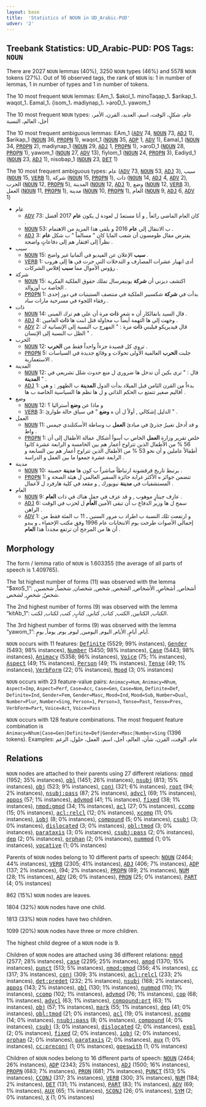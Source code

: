 ```yaml
---
layout: base
title:  'Statistics of NOUN in UD_Arabic-PUD'
udver: '2'
---
```


## Treebank Statistics: UD_Arabic-PUD: POS Tags: `NOUN`

There are 2027 `NOUN` lemmas (40%), 3250 `NOUN` types (46%) and 5578 `NOUN` tokens (27%).
Out of 16 observed tags, the rank of `NOUN` is: 1 in number of lemmas, 1 in number of types and 1 in number of tokens.

The 10 most frequent `NOUN` lemmas: EAm_1، $akol_1، minoTaqap_1، $arikap_1، waqot_1، Eamal_1، {isom_1، madiynap_1، >aroD_1، yawom_1

The 10 most frequent `NOUN` types:  عام، شكلٍ، الوقت، اسم، العديد، القرن، الأمر، أجل، العالم، النسبة

The 10 most frequent ambiguous lemmas: EAm_1 (<tt><a href="ar_pud-pos-ADV.html">ADV</a></tt> 74, <tt><a href="ar_pud-pos-NOUN.html">NOUN</a></tt> 73, <tt><a href="ar_pud-pos-ADJ.html">ADJ</a></tt> 1), $arikap_1 (<tt><a href="ar_pud-pos-NOUN.html">NOUN</a></tt> 36, <tt><a href="ar_pud-pos-PROPN.html">PROPN</a></tt> 1), waqot_1 (<tt><a href="ar_pud-pos-NOUN.html">NOUN</a></tt> 35, <tt><a href="ar_pud-pos-ADP.html">ADP</a></tt> 1, <tt><a href="ar_pud-pos-ADV.html">ADV</a></tt> 1), Eamal_1 (<tt><a href="ar_pud-pos-NOUN.html">NOUN</a></tt> 34, <tt><a href="ar_pud-pos-PROPN.html">PROPN</a></tt> 2), madiynap_1 (<tt><a href="ar_pud-pos-NOUN.html">NOUN</a></tt> 29, <tt><a href="ar_pud-pos-ADJ.html">ADJ</a></tt> 1, <tt><a href="ar_pud-pos-PROPN.html">PROPN</a></tt> 1), >aroD_1 (<tt><a href="ar_pud-pos-NOUN.html">NOUN</a></tt> 28, <tt><a href="ar_pud-pos-PROPN.html">PROPN</a></tt> 1), yawom_1 (<tt><a href="ar_pud-pos-NOUN.html">NOUN</a></tt> 27, <tt><a href="ar_pud-pos-ADV.html">ADV</a></tt> 13), fiylom_1 (<tt><a href="ar_pud-pos-NOUN.html">NOUN</a></tt> 24, <tt><a href="ar_pud-pos-PROPN.html">PROPN</a></tt> 3), Eadiyd_1 (<tt><a href="ar_pud-pos-NOUN.html">NOUN</a></tt> 23, <tt><a href="ar_pud-pos-ADJ.html">ADJ</a></tt> 1), nisobap_1 (<tt><a href="ar_pud-pos-NOUN.html">NOUN</a></tt> 23, <tt><a href="ar_pud-pos-DET.html">DET</a></tt> 1)

The 10 most frequent ambiguous types:  عام (<tt><a href="ar_pud-pos-ADV.html">ADV</a></tt> 73, <tt><a href="ar_pud-pos-NOUN.html">NOUN</a></tt> 53, <tt><a href="ar_pud-pos-ADJ.html">ADJ</a></tt> 3), سبب (<tt><a href="ar_pud-pos-NOUN.html">NOUN</a></tt> 15, <tt><a href="ar_pud-pos-VERB.html">VERB</a></tt> 1), شركة (<tt><a href="ar_pud-pos-NOUN.html">NOUN</a></tt> 15, <tt><a href="ar_pud-pos-PROPN.html">PROPN</a></tt> 1), ذات (<tt><a href="ar_pud-pos-NOUN.html">NOUN</a></tt> 14, <tt><a href="ar_pud-pos-ADJ.html">ADJ</a></tt> 4, <tt><a href="ar_pud-pos-ADV.html">ADV</a></tt> 2), الحرب (<tt><a href="ar_pud-pos-NOUN.html">NOUN</a></tt> 12, <tt><a href="ar_pud-pos-PROPN.html">PROPN</a></tt> 5), المدينة (<tt><a href="ar_pud-pos-NOUN.html">NOUN</a></tt> 12, <tt><a href="ar_pud-pos-ADJ.html">ADJ</a></tt> 1), وضع (<tt><a href="ar_pud-pos-NOUN.html">NOUN</a></tt> 12, <tt><a href="ar_pud-pos-VERB.html">VERB</a></tt> 3), العمل (<tt><a href="ar_pud-pos-NOUN.html">NOUN</a></tt> 11, <tt><a href="ar_pud-pos-PROPN.html">PROPN</a></tt> 1), مدينة (<tt><a href="ar_pud-pos-NOUN.html">NOUN</a></tt> 10, <tt><a href="ar_pud-pos-PROPN.html">PROPN</a></tt> 1), العام (<tt><a href="ar_pud-pos-NOUN.html">NOUN</a></tt> 9, <tt><a href="ar_pud-pos-ADJ.html">ADJ</a></tt> 6, <tt><a href="ar_pud-pos-ADV.html">ADV</a></tt> 1)


* عام
  * <tt><a href="ar_pud-pos-ADV.html">ADV</a></tt> 73: كان العام الماضي رائعاً , و أنا مستعدٌ ل لعودة ل يكون <b>عام</b> 2017 أفضل .
  * <tt><a href="ar_pud-pos-NOUN.html">NOUN</a></tt> 53: ب الانتقال إلى <b>عام</b> 2016 و يلقى هذا المزيد من الاهتمام .
  * <tt><a href="ar_pud-pos-ADJ.html">ADJ</a></tt> 3: يفترض مقال طومسون أن شعب المايا كان " مسالماً " ب شكل <b>عام</b> نظراً إلى افتقار هم إلى دفاعاتٍ واضحة .
* سبب
  * <tt><a href="ar_pud-pos-NOUN.html">NOUN</a></tt> 15: <b>سبب</b> الإعلان عن الفيديو في ألمانيا غير واضح .
  * <tt><a href="ar_pud-pos-VERB.html">VERB</a></tt> 1: أدى انهيار عشرات المصارف و التدخلات التي جرت في ها إلى هروب رؤوس الأموال مما <b>سبب</b> إفلاس الشركات .
* شركة
  * <tt><a href="ar_pud-pos-NOUN.html">NOUN</a></tt> 15: اكتشف ديزني أن <b>شركة</b> يونيفرسال تملك حقوق الملكية الفكرية الخاصة ب أوزوالد .
  * <tt><a href="ar_pud-pos-PROPN.html">PROPN</a></tt> 1: بدأت في <b>شركة</b> شكسبير الملكية في منتصف الستينيات في دور إحدى رفقاء اللجوء في مسرحية مارات ساد .
* ذات
  * <tt><a href="ar_pud-pos-NOUN.html">NOUN</a></tt> 14: قال السيد بانفالكار أن ه شعر <b>ذات</b> مرة أن علي هم ترك المبنى .
  * <tt><a href="ar_pud-pos-ADJ.html">ADJ</a></tt> 4: وجهت إلي ها التهمة أيضاً ب محاولة قتل ابنت ها <b>ذات</b> العامين .
  * <tt><a href="ar_pud-pos-ADV.html">ADV</a></tt> 2: قال فيديريكو فيليني <b>ذات</b> مرة : " المهرج ب النسبة إلى الإنسانية ك الظل ب النسبة إلى الإنسان " .
* الحرب
  * <tt><a href="ar_pud-pos-NOUN.html">NOUN</a></tt> 12: تروي كل قصيدة جزءاً واحداً فقط من <b>الحرب</b> .
  * <tt><a href="ar_pud-pos-PROPN.html">PROPN</a></tt> 5: جلبت <b>الحرب</b> العالمية الأولى تحولات و وقائع جديدة في السياسات الاستعمارية .
* المدينة
  * <tt><a href="ar_pud-pos-NOUN.html">NOUN</a></tt> 12: قال : " ترى بكين أن تدخل ها ضروري ل منع حدوث شلل تشريعي في <b>المدينة</b> " .
  * <tt><a href="ar_pud-pos-ADJ.html">ADJ</a></tt> 1: بدءاً من القرن الثامن قبل الميلاد بدأت الدول <b>المدينة</b> ب الظهور : و هي أقاليم صغير تتمتع ب الحكم الذاتي و ل ها نظم ها السياسية الخاصة ب ها .
* وضع
  * <tt><a href="ar_pud-pos-NOUN.html">NOUN</a></tt> 12: و ماذا عن <b>وضع</b> أستراليا ؟
  * <tt><a href="ar_pud-pos-VERB.html">VERB</a></tt> 3: الدليل إشكالي , أولاً ل أن ه <b>وضع</b> " في سياق حالة طوارئ " .
* العمل
  * <tt><a href="ar_pud-pos-NOUN.html">NOUN</a></tt> 11: و قد أدخل تغييرٌ جذريٌ في مبادئ <b>العمل</b> ب وساطة الأسكتلندي جيمس واط .
  * <tt><a href="ar_pud-pos-PROPN.html">PROPN</a></tt> 1: خلص تقرير وزارة <b>العمل</b> الخاص ب أسوأ أشكال عمالة الأطفال إلى أن 56 % من الأطفال الذين تتراوح أعمار هم بين الخامسة و الرابعة عشرة كانوا أطفالاً عاملين و أن نحو 53 % من الأطفال الذين تتراوح أعمار هم بين السابعة و الرابعة عشرة جمعوا ما بين العمل و الدراسة .
* مدينة
  * <tt><a href="ar_pud-pos-NOUN.html">NOUN</a></tt> 10: يرتبط تاريخ قرقشونة ارتباطاً مباشراً ب كون ها <b>مدينة</b> حصينة .
  * <tt><a href="ar_pud-pos-PROPN.html">PROPN</a></tt> 1: تتضمن جوائز ه الأكثر غرابة جائزة السفير العالمي ل هيئة الصحة و المستشفيات في <b>مدينة</b> نيويورك , و مقعد في كلية هارفرد ل لأعمال .
* العام
  * <tt><a href="ar_pud-pos-NOUN.html">NOUN</a></tt> 9: عازف جيتارٍ موهوب , و قد عزف في حفلٍ هناك في ذات <b>العام</b> .
  * <tt><a href="ar_pud-pos-ADJ.html">ADJ</a></tt> 6: سمح ل ها وزير الدفاع ب أن تبقى الأمين <b>العام</b> ل لحزب في الوقت الراهن .
  * <tt><a href="ar_pud-pos-ADV.html">ADV</a></tt> 1: و ارتفعت تلك النسبة ب اطراد ب مرور السنين ـ 11 ب المئة فقط من إجمالي الأصوات طرحت يوم الانتخابات عام 1996 وفق مكتب الإحصاء ـ و يبدو أن ها من المرجح أن ترتفع مجدداً هذا <b>العام</b> .

## Morphology

The form / lemma ratio of `NOUN` is 1.603355 (the average of all parts of speech is 1.409765).

The 1st highest number of forms (11) was observed with the lemma “$axoS_1”: أشخاص, أشخاصٍ, الأشخاص, الشخص, شخص, شخصان, شخصاً, شخصين, شخصٌ, شخصٍ, لشخص.

The 2nd highest number of forms (9) was observed with the lemma “kitAb_1”: الكتاب, الكتابين, الكتب, كتاب, كتابي, كتابٍ, كتب, لكتاب, لكتب.

The 3rd highest number of forms (9) was observed with the lemma “yawom_1”: أيام, أيامٍ, الأيام, اليوم, اليومين, ليوم, يوم, يوماً, يومٍ.

`NOUN` occurs with 11 features: <tt><a href="ar_pud-feat-Definite.html">Definite</a></tt> (5529; 99% instances), <tt><a href="ar_pud-feat-Gender.html">Gender</a></tt> (5493; 98% instances), <tt><a href="ar_pud-feat-Number.html">Number</a></tt> (5450; 98% instances), <tt><a href="ar_pud-feat-Case.html">Case</a></tt> (5443; 98% instances), <tt><a href="ar_pud-feat-Animacy.html">Animacy</a></tt> (5358; 96% instances), <tt><a href="ar_pud-feat-Voice.html">Voice</a></tt> (75; 1% instances), <tt><a href="ar_pud-feat-Aspect.html">Aspect</a></tt> (49; 1% instances), <tt><a href="ar_pud-feat-Person.html">Person</a></tt> (49; 1% instances), <tt><a href="ar_pud-feat-Tense.html">Tense</a></tt> (49; 1% instances), <tt><a href="ar_pud-feat-VerbForm.html">VerbForm</a></tt> (22; 0% instances), <tt><a href="ar_pud-feat-Mood.html">Mood</a></tt> (3; 0% instances)

`NOUN` occurs with 23 feature-value pairs: `Animacy=Hum`, `Animacy=Nhum`, `Aspect=Imp`, `Aspect=Perf`, `Case=Acc`, `Case=Gen`, `Case=Nom`, `Definite=Def`, `Definite=Ind`, `Gender=Fem`, `Gender=Masc`, `Mood=Ind`, `Mood=Sub`, `Number=Dual`, `Number=Plur`, `Number=Sing`, `Person=1`, `Person=3`, `Tense=Past`, `Tense=Pres`, `VerbForm=Part`, `Voice=Act`, `Voice=Pass`

`NOUN` occurs with 128 feature combinations.
The most frequent feature combination is `Animacy=Nhum|Case=Gen|Definite=Def|Gender=Masc|Number=Sing` (1396 tokens).
Examples: عام، الوقت، القرن، شأن، العالم، أجل، اسم، العمل، حلول، الرغم


## Relations

`NOUN` nodes are attached to their parents using 27 different relations: <tt><a href="ar_pud-dep-nmod.html">nmod</a></tt> (1952; 35% instances), <tt><a href="ar_pud-dep-obl.html">obl</a></tt> (1451; 26% instances), <tt><a href="ar_pud-dep-nsubj.html">nsubj</a></tt> (813; 15% instances), <tt><a href="ar_pud-dep-obj.html">obj</a></tt> (523; 9% instances), <tt><a href="ar_pud-dep-conj.html">conj</a></tt> (321; 6% instances), <tt><a href="ar_pud-dep-root.html">root</a></tt> (94; 2% instances), <tt><a href="ar_pud-dep-nsubj-pass.html">nsubj:pass</a></tt> (87; 2% instances), <tt><a href="ar_pud-dep-advcl.html">advcl</a></tt> (69; 1% instances), <tt><a href="ar_pud-dep-appos.html">appos</a></tt> (57; 1% instances), <tt><a href="ar_pud-dep-advmod.html">advmod</a></tt> (41; 1% instances), <tt><a href="ar_pud-dep-fixed.html">fixed</a></tt> (38; 1% instances), <tt><a href="ar_pud-dep-nmod-gmod.html">nmod:gmod</a></tt> (34; 1% instances), <tt><a href="ar_pud-dep-acl.html">acl</a></tt> (27; 0% instances), <tt><a href="ar_pud-dep-ccomp.html">ccomp</a></tt> (15; 0% instances), <tt><a href="ar_pud-dep-acl-relcl.html">acl:relcl</a></tt> (12; 0% instances), <tt><a href="ar_pud-dep-xcomp.html">xcomp</a></tt> (11; 0% instances), <tt><a href="ar_pud-dep-iobj.html">iobj</a></tt> (8; 0% instances), <tt><a href="ar_pud-dep-compound.html">compound</a></tt> (5; 0% instances), <tt><a href="ar_pud-dep-csubj.html">csubj</a></tt> (3; 0% instances), <tt><a href="ar_pud-dep-dislocated.html">dislocated</a></tt> (3; 0% instances), <tt><a href="ar_pud-dep-obl-tmod.html">obl:tmod</a></tt> (3; 0% instances), <tt><a href="ar_pud-dep-parataxis.html">parataxis</a></tt> (3; 0% instances), <tt><a href="ar_pud-dep-csubj-pass.html">csubj:pass</a></tt> (2; 0% instances), <tt><a href="ar_pud-dep-dep.html">dep</a></tt> (2; 0% instances), <tt><a href="ar_pud-dep-orphan.html">orphan</a></tt> (2; 0% instances), <tt><a href="ar_pud-dep-nummod.html">nummod</a></tt> (1; 0% instances), <tt><a href="ar_pud-dep-vocative.html">vocative</a></tt> (1; 0% instances)

Parents of `NOUN` nodes belong to 10 different parts of speech: <tt><a href="ar_pud-pos-NOUN.html">NOUN</a></tt> (2464; 44% instances), <tt><a href="ar_pud-pos-VERB.html">VERB</a></tt> (2305; 41% instances), <tt><a href="ar_pud-pos-ADJ.html">ADJ</a></tt> (406; 7% instances), <tt><a href="ar_pud-pos-ADP.html">ADP</a></tt> (137; 2% instances),  (94; 2% instances), <tt><a href="ar_pud-pos-PROPN.html">PROPN</a></tt> (89; 2% instances), <tt><a href="ar_pud-pos-NUM.html">NUM</a></tt> (28; 1% instances), <tt><a href="ar_pud-pos-ADV.html">ADV</a></tt> (26; 0% instances), <tt><a href="ar_pud-pos-PRON.html">PRON</a></tt> (25; 0% instances), <tt><a href="ar_pud-pos-PART.html">PART</a></tt> (4; 0% instances)

862 (15%) `NOUN` nodes are leaves.

1804 (32%) `NOUN` nodes have one child.

1813 (33%) `NOUN` nodes have two children.

1099 (20%) `NOUN` nodes have three or more children.

The highest child degree of a `NOUN` node is 9.

Children of `NOUN` nodes are attached using 36 different relations: <tt><a href="ar_pud-dep-nmod.html">nmod</a></tt> (2577; 28% instances), <tt><a href="ar_pud-dep-case.html">case</a></tt> (2295; 25% instances), <tt><a href="ar_pud-dep-amod.html">amod</a></tt> (1370; 15% instances), <tt><a href="ar_pud-dep-punct.html">punct</a></tt> (513; 5% instances), <tt><a href="ar_pud-dep-nmod-gmod.html">nmod:gmod</a></tt> (356; 4% instances), <tt><a href="ar_pud-dep-cc.html">cc</a></tt> (317; 3% instances), <tt><a href="ar_pud-dep-conj.html">conj</a></tt> (309; 3% instances), <tt><a href="ar_pud-dep-acl-relcl.html">acl:relcl</a></tt> (233; 2% instances), <tt><a href="ar_pud-dep-det-predet.html">det:predet</a></tt> (232; 2% instances), <tt><a href="ar_pud-dep-nsubj.html">nsubj</a></tt> (168; 2% instances), <tt><a href="ar_pud-dep-appos.html">appos</a></tt> (143; 2% instances), <tt><a href="ar_pud-dep-obl.html">obl</a></tt> (130; 1% instances), <tt><a href="ar_pud-dep-nummod.html">nummod</a></tt> (110; 1% instances), <tt><a href="ar_pud-dep-ccomp.html">ccomp</a></tt> (102; 1% instances), <tt><a href="ar_pud-dep-advmod.html">advmod</a></tt> (76; 1% instances), <tt><a href="ar_pud-dep-cop.html">cop</a></tt> (68; 1% instances), <tt><a href="ar_pud-dep-advcl.html">advcl</a></tt> (63; 1% instances), <tt><a href="ar_pud-dep-compound-prt.html">compound:prt</a></tt> (63; 1% instances), <tt><a href="ar_pud-dep-obj.html">obj</a></tt> (57; 1% instances), <tt><a href="ar_pud-dep-mark.html">mark</a></tt> (55; 1% instances), <tt><a href="ar_pud-dep-dep.html">dep</a></tt> (41; 0% instances), <tt><a href="ar_pud-dep-obl-tmod.html">obl:tmod</a></tt> (21; 0% instances), <tt><a href="ar_pud-dep-acl.html">acl</a></tt> (19; 0% instances), <tt><a href="ar_pud-dep-xcomp.html">xcomp</a></tt> (14; 0% instances), <tt><a href="ar_pud-dep-nsubj-pass.html">nsubj:pass</a></tt> (8; 0% instances), <tt><a href="ar_pud-dep-compound.html">compound</a></tt> (4; 0% instances), <tt><a href="ar_pud-dep-csubj.html">csubj</a></tt> (3; 0% instances), <tt><a href="ar_pud-dep-dislocated.html">dislocated</a></tt> (2; 0% instances), <tt><a href="ar_pud-dep-expl.html">expl</a></tt> (2; 0% instances), <tt><a href="ar_pud-dep-fixed.html">fixed</a></tt> (2; 0% instances), <tt><a href="ar_pud-dep-iobj.html">iobj</a></tt> (2; 0% instances), <tt><a href="ar_pud-dep-orphan.html">orphan</a></tt> (2; 0% instances), <tt><a href="ar_pud-dep-parataxis.html">parataxis</a></tt> (2; 0% instances), <tt><a href="ar_pud-dep-aux.html">aux</a></tt> (1; 0% instances), <tt><a href="ar_pud-dep-cc-preconj.html">cc:preconj</a></tt> (1; 0% instances), <tt><a href="ar_pud-dep-goeswith.html">goeswith</a></tt> (1; 0% instances)

Children of `NOUN` nodes belong to 16 different parts of speech: <tt><a href="ar_pud-pos-NOUN.html">NOUN</a></tt> (2464; 26% instances), <tt><a href="ar_pud-pos-ADP.html">ADP</a></tt> (2343; 25% instances), <tt><a href="ar_pud-pos-ADJ.html">ADJ</a></tt> (1500; 16% instances), <tt><a href="ar_pud-pos-PROPN.html">PROPN</a></tt> (683; 7% instances), <tt><a href="ar_pud-pos-PRON.html">PRON</a></tt> (681; 7% instances), <tt><a href="ar_pud-pos-PUNCT.html">PUNCT</a></tt> (513; 5% instances), <tt><a href="ar_pud-pos-CCONJ.html">CCONJ</a></tt> (317; 3% instances), <tt><a href="ar_pud-pos-VERB.html">VERB</a></tt> (300; 3% instances), <tt><a href="ar_pud-pos-NUM.html">NUM</a></tt> (184; 2% instances), <tt><a href="ar_pud-pos-DET.html">DET</a></tt> (131; 1% instances), <tt><a href="ar_pud-pos-PART.html">PART</a></tt> (83; 1% instances), <tt><a href="ar_pud-pos-ADV.html">ADV</a></tt> (69; 1% instances), <tt><a href="ar_pud-pos-AUX.html">AUX</a></tt> (65; 1% instances), <tt><a href="ar_pud-pos-SCONJ.html">SCONJ</a></tt> (26; 0% instances), <tt><a href="ar_pud-pos-SYM.html">SYM</a></tt> (2; 0% instances), <tt><a href="ar_pud-pos-X.html">X</a></tt> (1; 0% instances)

